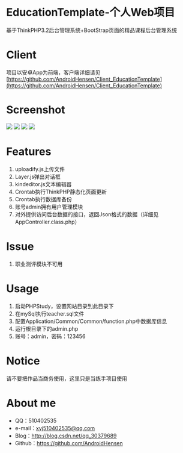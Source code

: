 # EducationTemplate-个人Web项目
基于ThinkPHP3.2后台管理系统+BootStrap页面的精品课程后台管理系统

# Client
项目以安卓App为前端，客户端详细请见[https://github.com/AndroidHensen/Client_EducationTemplate](https://github.com/AndroidHensen/Client_EducationTemplate)

# Screenshot
![](https://github.com/AndroidHensen/Web_EducationTemplate/blob/master/preview/perview_1.png)
![](https://github.com/AndroidHensen/Web_EducationTemplate/blob/master/preview/perview_2.png)
![](https://github.com/AndroidHensen/Web_EducationTemplate/blob/master/preview/perview_3.png)
![](https://github.com/AndroidHensen/Web_EducationTemplate/blob/master/preview/perview_4.png)

# Features
1. uploadify.js上传文件
2. Layer.js弹出对话框
2. kindeditor.js文本编辑器
3. Crontab执行ThinkPHP静态化页面更新
4. Crontab执行数据库备份
5. 账号admin拥有用户管理模块
6. 对外提供访问后台数据的接口，返回Json格式的数据（详细见AppController.class.php）

# Issue
1. 职业测评模块不可用

# Usage
1. 启动PHPStudy，设置网站目录到此目录下
1. 在mySql执行teacher.sql文件
2. 配置Application/Common/Common/function.php中数据库信息
3. 运行根目录下的admin.php
4. 账号：admin，密码：123456

# Notice
请不要把作品当商务使用，这里只是当练手项目使用

# About me
* QQ：510402535
* e-mail：xyj510402535@qq.com
* Blog：http://blog.csdn.net/qq_30379689
* Github：https://github.com/AndroidHensen
